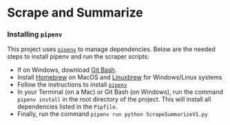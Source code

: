 # Scrape and Summarize

<Description of project> 

### Installing `pipenv` 
This project uses [`pipenv`](https://pipenv-fork.readthedocs.io/en/latest/install.html#homebrew-installation-of-pipenv) to manage dependencies. Below are the needed steps to install pipenv and run the scraper scripts:
- If on Windows, download [Git Bash](https://gitforwindows.org/).
- Install [Homebrew](https://brew.sh/) on MacOS and [Linuxbrew](https://docs.brew.sh/Homebrew-on-Linux) for Windows/Linux systems
- Follow the instructions to install [`pipenv`](https://pipenv-fork.readthedocs.io/en/latest/install.html#homebrew-installation-of-pipenv) 
- In your Terminal (on a Mac) or Git Bash (on Windows), run the command `pipenv install` in the root directory of the project. This will install all dependencies listed in the `Pipfile`.
- Finally, run the command `pipenv run python ScrapeSummarizeV1.py` 
